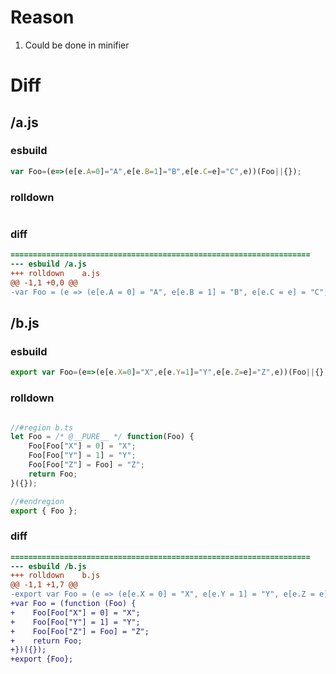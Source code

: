 # Reason
1. Could be done in minifier
# Diff
## /a.js
### esbuild
```js
var Foo=(e=>(e[e.A=0]="A",e[e.B=1]="B",e[e.C=e]="C",e))(Foo||{});
```
### rolldown
```js

```
### diff
```diff
===================================================================
--- esbuild	/a.js
+++ rolldown	a.js
@@ -1,1 +0,0 @@
-var Foo = (e => (e[e.A = 0] = "A", e[e.B = 1] = "B", e[e.C = e] = "C", e))(Foo || ({}));

```
## /b.js
### esbuild
```js
export var Foo=(e=>(e[e.X=0]="X",e[e.Y=1]="Y",e[e.Z=e]="Z",e))(Foo||{});
```
### rolldown
```js

//#region b.ts
let Foo = /* @__PURE__ */ function(Foo) {
	Foo[Foo["X"] = 0] = "X";
	Foo[Foo["Y"] = 1] = "Y";
	Foo[Foo["Z"] = Foo] = "Z";
	return Foo;
}({});

//#endregion
export { Foo };
```
### diff
```diff
===================================================================
--- esbuild	/b.js
+++ rolldown	b.js
@@ -1,1 +1,7 @@
-export var Foo = (e => (e[e.X = 0] = "X", e[e.Y = 1] = "Y", e[e.Z = e] = "Z", e))(Foo || ({}));
+var Foo = (function (Foo) {
+    Foo[Foo["X"] = 0] = "X";
+    Foo[Foo["Y"] = 1] = "Y";
+    Foo[Foo["Z"] = Foo] = "Z";
+    return Foo;
+})({});
+export {Foo};

```